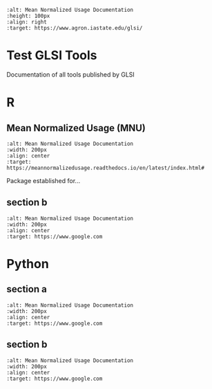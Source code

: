 ```{image} _static/GLSI_Logo_w_text.png
:alt: Mean Normalized Usage Documentation
:height: 100px
:align: right
:target: https://www.agron.iastate.edu/glsi/
```

# Test GLSI Tools

Documentation of all tools published by GLSI

# R

## Mean Normalized Usage (MNU)


```{image} images/GLSI_Logo_blue_r.png
:alt: Mean Normalized Usage Documentation
:width: 200px
:align: center
:target: https://meannormalizedusage.readthedocs.io/en/latest/index.html#
```

Package established for...


## section b

```{image} images/GLSI_Logo_dk_green_r.png
:alt: Mean Normalized Usage Documentation
:width: 200px
:align: center
:target: https://www.google.com
```


# Python


## section a

```{image} images/GLSI_Logo_blue_python.png
:alt: Mean Normalized Usage Documentation
:width: 200px
:align: center
:target: https://www.google.com
```

## section b


```{image} images/GLSI_Logo_dk_green_python.png
:alt: Mean Normalized Usage Documentation
:width: 200px
:align: center
:target: https://www.google.com
```